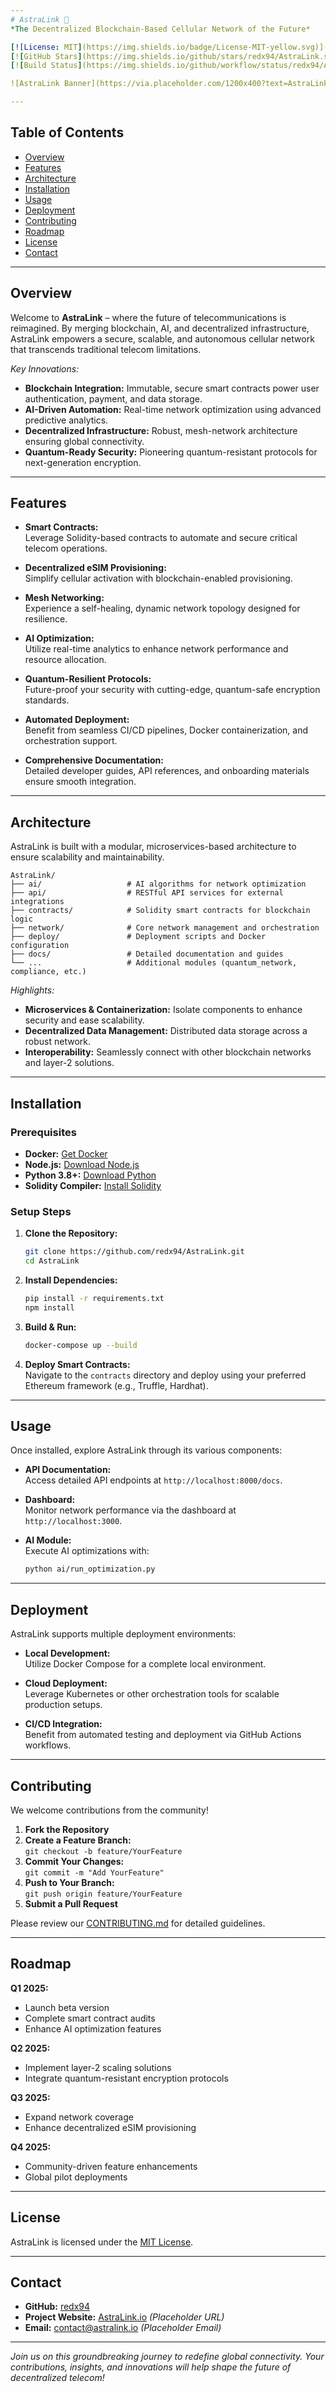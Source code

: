 ```yaml
---
# AstraLink 🚀  
*The Decentralized Blockchain-Based Cellular Network of the Future*

[![License: MIT](https://img.shields.io/badge/License-MIT-yellow.svg)](LICENSE) 
[![GitHub Stars](https://img.shields.io/github/stars/redx94/AstraLink.svg?style=social)](https://github.com/redx94/AstraLink/stargazers)
[![Build Status](https://img.shields.io/github/workflow/status/redx94/AstraLink/CI)](https://github.com/redx94/AstraLink/actions)

![AstraLink Banner](https://via.placeholder.com/1200x400?text=AstraLink+-+Decentralized+Telecom)

---
```


## Table of Contents
- [Overview](#overview)
- [Features](#features)
- [Architecture](#architecture)
- [Installation](#installation)
- [Usage](#usage)
- [Deployment](#deployment)
- [Contributing](#contributing)
- [Roadmap](#roadmap)
- [License](#license)
- [Contact](#contact)

---

## Overview

Welcome to **AstraLink** – where the future of telecommunications is reimagined. By merging blockchain, AI, and decentralized infrastructure, AstraLink empowers a secure, scalable, and autonomous cellular network that transcends traditional telecom limitations.

*Key Innovations:*
- **Blockchain Integration:** Immutable, secure smart contracts power user authentication, payment, and data storage.
- **AI-Driven Automation:** Real-time network optimization using advanced predictive analytics.
- **Decentralized Infrastructure:** Robust, mesh-network architecture ensuring global connectivity.
- **Quantum-Ready Security:** Pioneering quantum-resistant protocols for next-generation encryption.

---

## Features

- **Smart Contracts:**  
  Leverage Solidity-based contracts to automate and secure critical telecom operations.

- **Decentralized eSIM Provisioning:**  
  Simplify cellular activation with blockchain-enabled provisioning.

- **Mesh Networking:**  
  Experience a self-healing, dynamic network topology designed for resilience.

- **AI Optimization:**  
  Utilize real-time analytics to enhance network performance and resource allocation.

- **Quantum-Resilient Protocols:**  
  Future-proof your security with cutting-edge, quantum-safe encryption standards.

- **Automated Deployment:**  
  Benefit from seamless CI/CD pipelines, Docker containerization, and orchestration support.

- **Comprehensive Documentation:**  
  Detailed developer guides, API references, and onboarding materials ensure smooth integration.

---

## Architecture

AstraLink is built with a modular, microservices-based architecture to ensure scalability and maintainability.

```plaintext
AstraLink/
├── ai/                   # AI algorithms for network optimization
├── api/                  # RESTful API services for external integrations
├── contracts/            # Solidity smart contracts for blockchain logic
├── network/              # Core network management and orchestration
├── deploy/               # Deployment scripts and Docker configuration
├── docs/                 # Detailed documentation and guides
└── ...                   # Additional modules (quantum_network, compliance, etc.)
```

*Highlights:*
- **Microservices & Containerization:** Isolate components to enhance security and ease scalability.
- **Decentralized Data Management:** Distributed data storage across a robust network.
- **Interoperability:** Seamlessly connect with other blockchain networks and layer-2 solutions.

---

## Installation

### Prerequisites
- **Docker:** [Get Docker](https://www.docker.com/get-started)
- **Node.js:** [Download Node.js](https://nodejs.org/)
- **Python 3.8+:** [Download Python](https://www.python.org/downloads/)
- **Solidity Compiler:** [Install Solidity](https://docs.soliditylang.org/en/v0.8.0/installing-solidity.html)

### Setup Steps

1. **Clone the Repository:**
   ```bash
   git clone https://github.com/redx94/AstraLink.git
   cd AstraLink
   ```

2. **Install Dependencies:**
   ```bash
   pip install -r requirements.txt
   npm install
   ```

3. **Build & Run:**
   ```bash
   docker-compose up --build
   ```

4. **Deploy Smart Contracts:**  
   Navigate to the `contracts` directory and deploy using your preferred Ethereum framework (e.g., Truffle, Hardhat).

---

## Usage

Once installed, explore AstraLink through its various components:

- **API Documentation:**  
  Access detailed API endpoints at `http://localhost:8000/docs`.

- **Dashboard:**  
  Monitor network performance via the dashboard at `http://localhost:3000`.

- **AI Module:**  
  Execute AI optimizations with:
  ```bash
  python ai/run_optimization.py
  ```

---

## Deployment

AstraLink supports multiple deployment environments:

- **Local Development:**  
  Utilize Docker Compose for a complete local environment.

- **Cloud Deployment:**  
  Leverage Kubernetes or other orchestration tools for scalable production setups.

- **CI/CD Integration:**  
  Benefit from automated testing and deployment via GitHub Actions workflows.

---

## Contributing

We welcome contributions from the community!

1. **Fork the Repository**
2. **Create a Feature Branch:**  
   `git checkout -b feature/YourFeature`
3. **Commit Your Changes:**  
   `git commit -m "Add YourFeature"`
4. **Push to Your Branch:**  
   `git push origin feature/YourFeature`
5. **Submit a Pull Request**

Please review our [CONTRIBUTING.md](CONTRIBUTING.md) for detailed guidelines.

---

## Roadmap

**Q1 2025:**
- Launch beta version
- Complete smart contract audits
- Enhance AI optimization features

**Q2 2025:**
- Implement layer-2 scaling solutions
- Integrate quantum-resistant encryption protocols

**Q3 2025:**
- Expand network coverage
- Enhance decentralized eSIM provisioning

**Q4 2025:**
- Community-driven feature enhancements
- Global pilot deployments

---

## License

AstraLink is licensed under the [MIT License](LICENSE).

---

## Contact

- **GitHub:** [redx94](https://github.com/redx94)
- **Project Website:** [AstraLink.io](https://astralink.io) *(Placeholder URL)*
- **Email:** contact@astralink.io *(Placeholder Email)*

---

*Join us on this groundbreaking journey to redefine global connectivity. Your contributions, insights, and innovations will help shape the future of decentralized telecom!*
